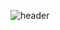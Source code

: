 ![header](https://user-images.githubusercontent.com/843024/209859693-5db85f64-932f-428d-baab-0f2a3897e1c5.png)
